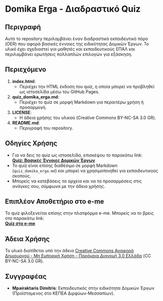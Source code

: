 # Domika Erga - Διαδραστικό Quiz

## Περιγραφή
Αυτό το repository περιλαμβάνει έναν διαδραστικό εκπαιδευτικό πόρο (OER) που αφορά βασικές έννοιες της ειδικότητας Δομικών Έργων. Το υλικό έχει σχεδιαστεί για μαθητές και εκπαιδευτικούς ΕΠΑΛ και περιλαμβάνει ερωτήσεις πολλαπλών επιλογών για εξάσκηση.

## Περιεχόμενο
1. **index.html**:
   - Περιέχει την HTML έκδοση του quiz, η οποία μπορεί να προβληθεί ως ιστοσελίδα μέσω του GitHub Pages.
2. **quiz_domika_erga.md**:
   - Περιέχει το quiz σε μορφή Markdown για περαιτέρω χρήση ή προσαρμογή.
3. **LICENSE**:
   - Η άδεια χρήσης του υλικού (Creative Commons BY-NC-SA 3.0 GR).
4. **README.md**:
   - Περιγραφή του repository.

## Οδηγίες Χρήσης
- Για να δεις το quiz ως ιστοσελίδα, επισκέψου το παρακάτω link:  
  **[Quiz: Βασικές Έννοιες Δομικών Έργων](https://mpairaktaris.github.io/domika-erga)**
- Το quiz είναι επίσης διαθέσιμο σε μορφή Markdown (`quiz_domika_erga.md`) και μπορεί να χρησιμοποιηθεί για εκπαιδευτικούς σκοπούς.
- Μπορείς να κατεβάσεις τα αρχεία και να τα προσαρμόσεις στις ανάγκες σου, σύμφωνα με την άδεια χρήσης.

## Επιπλέον Αποθετήριο στο e-me
Το quiz φιλοξενείται επίσης στην πλατφόρμα e-me. Μπορείς να το βρεις στο παρακάτω link:  
**[Quiz στο e-me](https://files.e-me.edu.gr/s/sibRTCYJRZMsa3e)**

## Άδεια Χρήσης
Το υλικό διατίθεται υπό την άδεια [Creative Commons Αναφορά Δημιουργού - Μη Εμπορική Χρήση - Παρόμοια Διανομή 3.0 Ελλάδα](https://creativecommons.org/licenses/by-nc-sa/3.0/gr/) (CC BY-NC-SA 3.0 GR).

## Συγγραφέας
- **Mpairaktaris Dimitris**: Εκπαιδευτικός στην ειδικότητα Δομικών Έργων (Προϊσταμενος στο ΚΕΠΕΑ Διρφύων-Μεσσαπίων).

